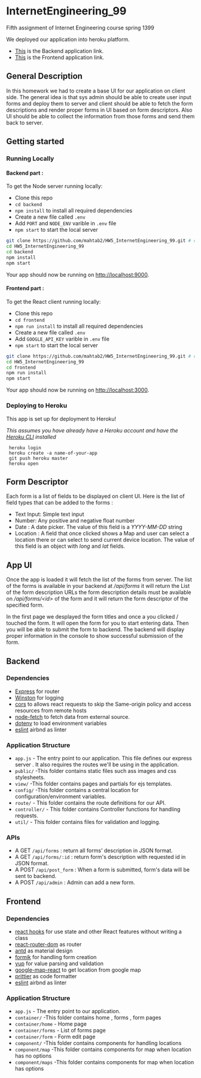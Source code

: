 # InternetEngineering_99
Fifth assignment of Internet Engineering course spring 1399

We deployed our application into heroku platform.
* [This](https://assignment5-backend-heroku.herokuapp.com/) is the Backend application link. 
* [This](https://assignment5-frontend-heroku.herokuapp.com/) is the Frontend application link. 
## General Description 
In this homework we had to  create a base UI for our application on client side. 
The general idea is that sys admin should be able to create user input forms and deploy them to server and client should be able to fetch the form descriptions and render proper forms in UI based on form descriptors. 
Also UI should be able to collect the information from those forms and send them back to server. 
## Getting started
### Running Locally
#### Backend part :
To get the Node server running locally:

- Clone this repo
- `cd backend`
- `npm install` to install all required dependencies
- Create a new file called `.env`
- Add `PORT` and `NODE_ENV` varible in `.env` file
- `npm start` to start the local server

```sh
git clone https://github.com/mahtab2/HW5_InternetEngineering_99.git # or clone your own fork
cd HW5_InternetEngineering_99
cd backend
npm install
npm start
```
Your app should now be running on [http://localhost:9000](http://localhost:9000).

#### Frontend part :
To get the React client running locally:

- Clone this repo
- `cd frontend`
- `npm run install` to install all required dependencies
- Create a new file called `.env`
- Add `GOOGLE_API_KEY` varible in `.env` file
- `npm start` to start the local server

```sh
git clone https://github.com/mahtab2/HW5_InternetEngineering_99.git # or clone your own fork
cd HW5_InternetEngineering_99
cd frontend
npm run install
npm start
```
Your app should now be running on [http://localhost:3000](http://localhost:3000).

### Deploying to Heroku
This app is set up for deployment to Heroku!

_This assumes you have already have a Heroku account and have the [Heroku CLI](https://devcenter.heroku.com/articles/heroku-cli) installed_
```
 heroku login
 heroku create -a name-of-your-app
 git push heroku master
 heroku open
```
## Form Descriptor 
Each form is a list of fields to be displayed on client UI. Here is the list of field types that can be added to the forms : 
* Text Input: Simple text input  
* Number: Any positive and negative float number 
* Date : A date picker. The value of this field is a *YYYY-MM-DD* string 
* Location : A field that once clicked shows a Map and user can select a location there or can select to send current device location. The value of this field is an object with *long* and *lat* fields. 
## App UI 
Once the app is loaded it will fetch the list of the forms from server. The list of the forms is available in your backend at */api/forms*  it will return the List of the form description URLs the form description details must be available on */api/forms/\<id\>* of the form  and it will return the form descriptor of the specified form. 

In the first page we desplayed the form  titles  and once a you clicked / touched the form. It will open the form for you to start entering data. Then you will be able to submit the form to backend. The backend will display proper information in the console to show successful submission of the form. 
## Backend
### Dependencies
- [Express](https://github.com/expressjs/express) for router
- [Winston](https://github.com/winstonjs/winston) for logging
- [cors](https://www.npmjs.com/package/cors) to allows react requests to skip the Same-origin policy and access resources from remote hosts
- [node-fetch](https://www.npmjs.com/package/node-fetch) to fetch data from external source.
- [dotenv](https://github.com/motdotla/dotenv)  to load environment variables
- [eslint](https://github.com/airbnb/javascript)  airbnd as linter

### Application Structure
- `app.js` - The entry point to our application. This file defines our express server . It also requires the routes we'll be using in the application.
- `public/` -This folder contains static files such ass images and css stylesheets.
- `view/` -This folder contains pages and partials for ejs templates.
- `config/` -This folder contains a central location for configuration/environment variables.
- `route/` - This folder contains the route definitions for our API.
- `controller/` - This folder contains Controller functions for handling requests.
- `util/` - This folder contains files for validation and logging.

### APIs
* A GET `/api/forms` : return all forms' description in JSON format.
* A GET `/api/forms/:id` : return form's description with requested id in JSON format.
* A POST `/api/post_form` : When a form is submitted, form's data will be sent to backend.
* A POST `/api/admin` : Admin can add a new form.

## Frontend
### Dependencies
- [react hooks](https://reactjs.org/docs/hooks-intro.html) for use state and other React features without writing a class
- [react-router-dom](https://www.npmjs.com/package/react-router-dom) as router
- [antd](https://ant.design/) as material design
- [formik](https://jaredpalmer.com/formik/docs/overview) for handling form creation
- [yup](https://www.npmjs.com/package/yup)  for value parsing and validation
- [google-map-react](https://www.npmjs.com/package/google-map-react)  to get location from google map
- [prittier](https://prettier.io/) as code formatter
- [eslint](https://github.com/airbnb/javascript)  airbnd as linter

### Application Structure
- `app.js` - The entry point to our application.
- `container/` -This folder contains home , forms , form pages
- `container/home` - Home page
- `container/forms` - List of forms page
- `container/form` - Form edit page
- `component/` -This folder contains components for handling locations
- `component/map` -This folder contains components for map when location has no options
- `component/maps` -This folder contains components for map when location has options
